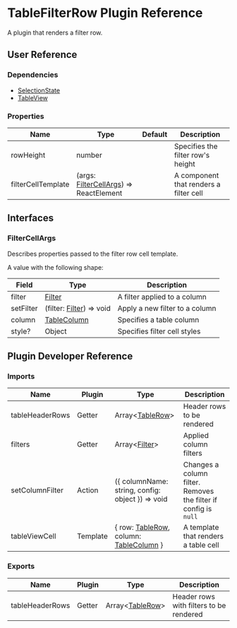 # TableFilterRow Plugin Reference

A plugin that renders a filter row.

## User Reference

### Dependencies

- [SelectionState](selection-state.md)
- [TableView](table-view.md)

### Properties

Name | Type | Default | Description
-----|------|---------|------------
rowHeight | number | | Specifies the filter row's height
filterCellTemplate | (args: [FilterCellArgs](#filter-cell-args)) => ReactElement | | A component that renders a filter cell

## Interfaces

### <a name="filter-cell-args"></a>FilterCellArgs

Describes properties passed to the filter row cell template.

A value with the following shape:

Field | Type | Description
------|------|------------
filter | [Filter](filtering-state.md#filter) | A filter applied to a column
setFilter | (filter: [Filter](filtering-state.md#filter)) => void | Apply a new filter to a column
column | [TableColumn](table-view.md#table-column) | Specifies a table column
style? | Object | Specifies filter cell styles

## Plugin Developer Reference

### Imports

Name | Plugin | Type | Description
-----|--------|------|------------
tableHeaderRows | Getter | Array&lt;[TableRow](table-view.md#table-row)&gt; | Header rows to be rendered
filters | Getter | Array&lt;[Filter](filtering-state.md#filter)&gt; | Applied column filters
setColumnFilter | Action | ({ columnName: string, config: object }) => void | Changes a column filter. Removes the filter if config is `null`
tableViewCell | Template | { row: [TableRow](table-view.md#table-row), column: [TableColumn](table-view.md#table-column) } | A template that renders a table cell

### Exports

Name | Plugin | Type | Description
-----|--------|------|------------
tableHeaderRows | Getter | Array&lt;[TableRow](table-view.md#table-row)&gt; | Header rows with filters to be rendered
